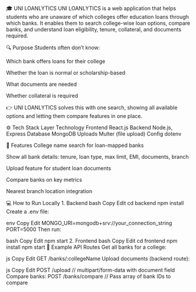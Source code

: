 🎓 UNI LOANLYTICS
UNI LOANLYTICS is a web application that helps students who are unaware of which colleges offer education loans through which banks. It enables them to search college-wise loan options, compare banks, and understand loan eligibility, tenure, collateral, and documents required.

🔍 Purpose
Students often don’t know:

Which bank offers loans for their college

Whether the loan is normal or scholarship-based

What documents are needed

Whether collateral is required

👉 UNI LOANLYTICS solves this with one search, showing all available options and letting them compare features in one place.

⚙️ Tech Stack
Layer	Technology
Frontend	React.js
Backend	Node.js, Express
Database	MongoDB
Uploads	Multer (file upload)
Config	dotenv

🧠 Features
College name search for loan-mapped banks

Show all bank details: tenure, loan type, max limit, EMI, documents, branch

Upload feature for student loan documents

Compare banks on key metrics

Nearest branch location integration

💻 How to Run Locally
1.⁠ ⁠Backend
bash
Copy
Edit
cd backend
npm install
Create a .env file:

env
Copy
Edit
MONGO_URI=mongodb+srv://your_connection_string
PORT=5000
Then run:

bash
Copy
Edit
npm start
2.⁠ ⁠Frontend
bash
Copy
Edit
cd frontend
npm install
npm start
🧾 Example API Routes
Get all banks for a college:

js
Copy
Edit
GET /banks/:collegeName
Upload documents (backend route):

js
Copy
Edit
POST /upload
// multipart/form-data with document field
Compare banks:
POST /banks/compare
// Pass array of bank IDs to compare
